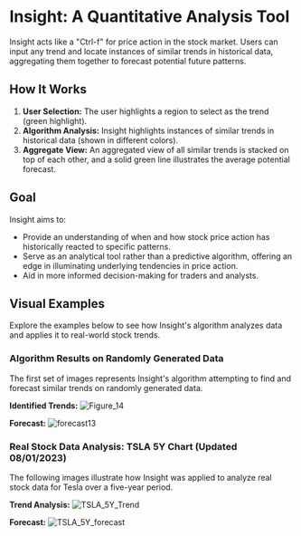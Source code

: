 # Insight: A Quantitative Analysis Tool
Insight acts like a "Ctrl-f" for price action in the stock market. Users can input any trend and locate instances of similar trends in historical data, aggregating them together to forecast potential future patterns.

## How It Works
1. **User Selection:** The user highlights a region to select as the trend (green highlight).
2. **Algorithm Analysis:** Insight highlights instances of similar trends in historical data (shown in different colors).
3. **Aggregate View:** An aggregated view of all similar trends is stacked on top of each other, and a solid green line illustrates the average potential forecast.

## Goal
Insight aims to:
- Provide an understanding of when and how stock price action has historically reacted to specific patterns.
- Serve as an analytical tool rather than a predictive algorithm, offering an edge in illuminating underlying tendencies in price action.
- Aid in more informed decision-making for traders and analysts.
## Visual Examples
Explore the examples below to see how Insight's algorithm analyzes data and applies it to real-world stock trends.

### Algorithm Results on Randomly Generated Data
The first set of images represents Insight's algorithm attempting to find and forecast similar trends on randomly generated data.

**Identified Trends:**
![Figure_14](https://github.com/AdarshDayalan/Insight/assets/39389186/8c7f5bb6-7e85-4c30-9684-8b610c0902fd)

**Forecast:**
![forecast13](https://github.com/AdarshDayalan/Insight/assets/39389186/3b235ece-2fa9-4287-8570-fbd466306ceb)

### Real Stock Data Analysis: TSLA 5Y Chart (Updated 08/01/2023)
The following images illustrate how Insight was applied to analyze real stock data for Tesla over a five-year period.

**Trend Analysis:**
![TSLA_5Y_Trend](https://github.com/AdarshDayalan/Insight/assets/39389186/0e814156-3a5a-431b-9922-a154dbb649f5)

**Forecast:**
![TSLA_5Y_forecast](https://github.com/AdarshDayalan/Insight/assets/39389186/7bc80796-9533-4937-9957-ee72faba70e7)
